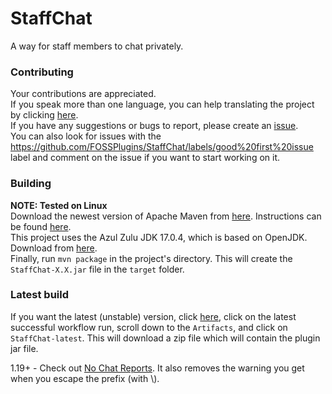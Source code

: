 # StaffChat
A way for staff members to chat privately.

### Contributing
Your contributions are appreciated.  
If you speak more than one language, you can help translating the project by clicking [here](https://crwd.in/foss-staffchat).  
If you have any suggestions or bugs to report, please create an [issue](https://github.com/FOSSPlugins/StaffChat/issues).  
You can also look for issues with the https://github.com/FOSSPlugins/StaffChat/labels/good%20first%20issue label and comment on the issue if you want to start working on it.

### Building
**NOTE: Tested on Linux**  
Download the newest version of Apache Maven from [here](https://maven.apache.org/download.cgi). Instructions can be found [here](https://maven.apache.org/install.html).  
This project uses the Azul Zulu JDK 17.0.4, which is based on OpenJDK. Download from [here](https://www.azul.com/downloads/?version=java-17-lts&package=jdk).  
Finally, run `mvn package` in the project's directory. This will create the `StaffChat-X.X.jar` file in the `target` folder.

### Latest build
If you want the latest (unstable) version, click [here](https://github.com/FOSSPlugins/StaffChat/actions/workflows/maven.yml), click on the latest successful workflow run, scroll down to the `Artifacts`, and click on `StaffChat-latest`. This will download a zip file which will contain the plugin jar file.
  
  
1.19+ - Check out [No Chat Reports](https://www.curseforge.com/minecraft/mc-mods/no-chat-reports). It also removes the warning you get when you escape the prefix (with \\).

